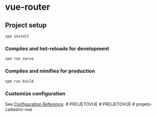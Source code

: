 # vue-router

## Project setup
```
npm install
```

### Compiles and hot-reloads for development
```
npm run serve
```

### Compiles and minifies for production
```
npm run build
```

### Customize configuration
See [Configuration Reference](https://cli.vuejs.org/config/).
#   P R O J E T O V U E  
 #   P R O J E T O V U E  
 #   p r o j e t o - c a d a s t r o - v u e  
 